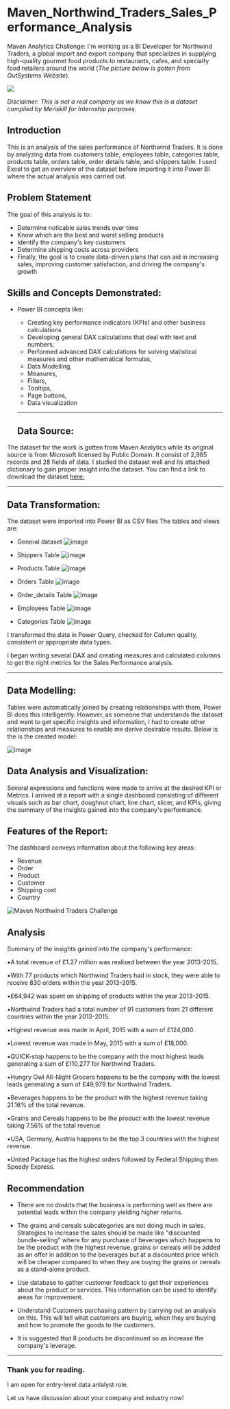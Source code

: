 # Maven_Northwind_Traders_Sales_Performance_Analysis
Maven Analytics Challenge: I'm working as a BI Developer for Northwind Traders, a global import and export company that specializes in supplying high-quality gourmet food products to restaurants, cafes, and specialty food retailers around the world (*The picture below is gotten from OutSystems Website*). 

![](https://www.outsystems.com/Forge_CW/_image.aspx/Q8LvY--6WakOw9afDCuuGWJZr_aUfmcmCS7P-ESVEKo=/northwind-db-2023-01-04%2000-00-00-2024-02-26%2009-48-44)

*Disclaimer: This is not a real company as we know this is a dataset compiled by Meriskill for Internship purposes.*

## Introduction

This is an analysis of the sales performance of Northwind Traders. It is done by analyzing data from customers table, employees table, categories table, products table, orders table, order details table, and shippers table. I used Excel to get an overview of the dataset before importing it into Power BI where the actual analysis was carried out. 

## Problem Statement

The goal of this analysis is to:

- Determine noticable sales trends over time
- Know which are the best and worst selling products
- Identify the company's key customers
- Determine shipping costs across providers
- Finally, the goal is to create data-driven plans that can aid in increasing sales, improving customer satisfaction, and driving the company's growth

## Skills and Concepts Demonstrated:

- Power BI concepts like:
   - Creating key performance indicators (KPIs) and other business calculations
   - Developing general DAX calculations that deal with text and numbers,
   - Performed advanced DAX calculations for solving statistical measures and other mathematical formulas,
   - Data Modelling,
   - Measures,
   - Filters,
   - Tooltips,
   - Page buttons,
   - Data visualization
 
   ---
  ## Data Source:
  
The dataset for the work is gotten from Maven Analytics while its original source is from Microsoft licensed by Public Domain. It consist of 2,985 records and 28 fields of data. I studied the dataset well and its attached dictionary to gain proper insight into the dataset. You can find a link to download the dataset [here:](https://mavenanalytics.io/challenges/maven-northwind-challenge/24)

   ---

## Data Transformation:

The dataset were imported into Power BI as CSV files 
The tables and views are:

- General dataset
 ![image](https://github.com/RemedyData/Maven_Northwind_Traders-_Sales_Performance_Analysis/assets/137626163/4415e3eb-a839-417e-84d9-e5cc3f6497ea)

- Shippers Table
 ![image](https://github.com/RemedyData/Maven_Northwind_Traders-_Sales_Performance_Analysis/assets/137626163/87baab31-3a8f-45b0-bcd6-abcf804746ae)

- Products Table
  ![image](https://github.com/RemedyData/Maven_Northwind_Traders-_Sales_Performance_Analysis/assets/137626163/df5ef89b-03e0-4fbe-b5ec-697662307981)

- Orders Table
  ![image](https://github.com/RemedyData/Maven_Northwind_Traders-_Sales_Performance_Analysis/assets/137626163/44b1f371-9a75-47ad-bb2f-182085a69b1a)

- Order_details Table
  ![image](https://github.com/RemedyData/Maven_Northwind_Traders-_Sales_Performance_Analysis/assets/137626163/8c098d0c-7f1e-4dd4-b03b-e191bc67ecc4)

- Employees Table
  ![image](https://github.com/RemedyData/Maven_Northwind_Traders-_Sales_Performance_Analysis/assets/137626163/42db2c3c-acbd-4e31-a1b4-c3fafc4b3a4c)

- Categories Table
  ![image](https://github.com/RemedyData/Maven_Northwind_Traders-_Sales_Performance_Analysis/assets/137626163/36549d49-d8dc-4385-b278-aa7bbce1f684)

I transformed the data in Power Query, checked for Column quality, consistent or appropriate data types.

I began writing several DAX and creating measures and calculated columns to get the right metrics for the Sales Performance analysis.

---

## Data Modelling:

Tables were automatically joined by creating relationships with them, Power BI does this intelligently. However, as someone that understands the dataset and want to get specific insights and information, I had to create other relationships and measures to enable me derive desirable results. Below is the is the created model:

![image](https://github.com/RemedyData/Maven_Northwind_Traders-_Sales_Performance_Analysis/assets/137626163/329733f3-6b5a-4968-ad84-5666a9664955)

## Data Analysis and Visualization:

Several expressions and functions were made to arrive at the desired KPI or Metrics.
I arrived at a report with a single dashboard consisting of different visuals such as bar chart, doughnut chart, line chart, slicer, and KPIs, giving the summary of the insights gained into the company's performance.

## Features of the Report:
The dashboard conveys information about the following key areas:
- Revenue
- Order
- Product
- Customer
- Shipping cost
- Country

![Maven Northwind Traders Challenge](https://github.com/RemedyData/Maven_Northwind_Traders-_Sales_Performance_Analysis/assets/137626163/420c0d0f-6882-4843-9309-287718a5a61a)

## Analysis

Summary of the insights gained into the company's performance: 

▪︎A total revenue of £1.27 million was realized between the year 2013-2015.

▪︎With 77 products which Northwind Traders had in stock, they were able to receive 830 orders within the year 2013-2015.

▪︎£64,942 was spent on shipping of products within the year 2013-2015.

▪︎Northwind Traders had a total number of 91 customers from 21 different countries within the year 2013-2015.

▪︎Highest revenue was made in April, 2015 with a sum of £124,000.

▪︎Lowest revenue was made in May, 2015 with a sum of £18,000.

▪︎QUICK-stop happens to be the company with the most highest leads generating a sum of £110,277 for Northwind Traders. 

▪︎Hungry Owl All-Night Grocers happens to be the company with the lowest leads generating a sum of £49,979 for Northwind Traders. 

▪︎Beverages happens to be the product with the highest revenue taking 21.16% of the total revenue.

▪︎Grains and Cereals happens to be the product with the lowest revenue taking 7.56% of the total revenue 

▪︎USA, Germany, Austria happens to be the top 3 countries with the highest revenue. 

▪︎United Package has the highest orders followed by Federal Shipping then Speedy Express.


## Recommendation

- There are no doubts that the business is performing well as there are potential leads within the company yielding higher returns.

- The grains and cereals subcategories are not doing much in sales. Strategies to increase the sales should be made like "discounted bundle-selling" where for any purchase of beverages which happens to be the product with the highest revenue, grains or cereals will be added as an offer in addition to the beverages but at a discounted price which will be cheaper compared to when they are buying the grains or cereals as a stand-alone product.

 - Use database to gather customer feedback to get their experiences about the product or services. This information can be used to identify areas for improvement.

 - Understand Customers purchasing pattern by carrying out an analysis on this. This will tell what customers are buying, when they are buying  and how to promote the goods to the customers.

 - It is suggested that 8 products be discontinued so as increase the company's leverage. 


---

### Thank you for reading.

I am open for entry-level data anlalyst role.

Let us have discussion about your company and industry now!
